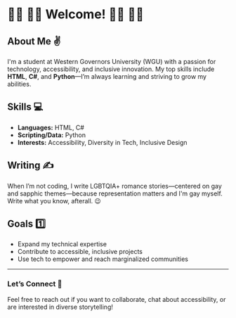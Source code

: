 # 🏳️‍🌈 🏳️‍🌈 Welcome! 🏳️‍🌈 🏳️‍🌈

## About Me ✌️

I'm a student at Western Governors University (WGU) with a passion for technology, accessibility, and inclusive innovation. My top skills include **HTML**, **C#**, and **Python**—I’m always learning and striving to grow my abilities.

## Skills 💻

- **Languages:** HTML, C#
- **Scripting/Data:** Python
- **Interests:** Accessibility, Diversity in Tech, Inclusive Design

## Writing ✍️

When I’m not coding, I write LGBTQIA+ romance stories—centered on gay and sapphic themes—because representation matters and I'm gay myself. Write what you know, afterall. 😉 

## Goals 1️⃣

- Expand my technical expertise
- Contribute to accessible, inclusive projects
- Use tech to empower and reach marginalized communities

---

### Let’s Connect 📱

Feel free to reach out if you want to collaborate, chat about accessibility, or are interested in diverse storytelling!
